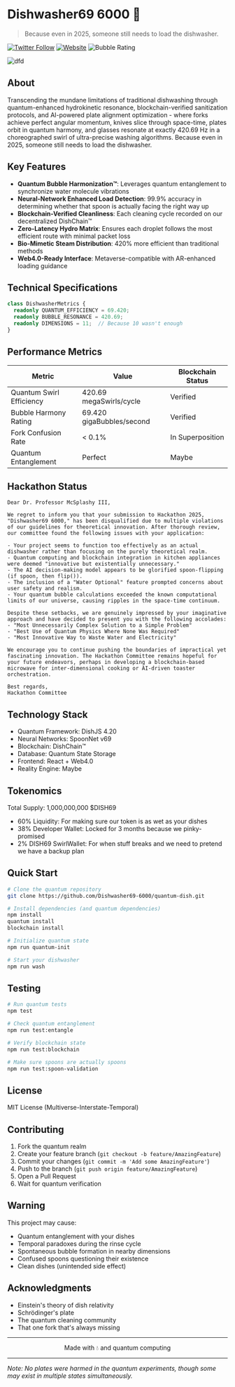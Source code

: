 # Dishwasher69 6000 🫧
> Because even in 2025, someone still needs to load the dishwasher.

[![Twitter Follow](https://img.shields.io/twitter/follow/DISH69_6000?style=social)](https://x.com/DISH69_6000)
[![Website](https://img.shields.io/badge/Website-dishwasher69--6000.meme-blue)](https://dishwasher69-6000.meme/)
![Bubble Rating](https://img.shields.io/badge/Bubble%20Rating-69.420-blueviolet)

![dfd](https://github.com/user-attachments/assets/cb126cc0-8736-40af-8660-88178d5946cf)

## About

Transcending the mundane limitations of traditional dishwashing through quantum-enhanced hydrokinetic resonance, blockchain-verified sanitization protocols, and AI-powered plate alignment optimization - where forks achieve perfect angular momentum, knives slice through space-time, plates orbit in quantum harmony, and glasses resonate at exactly 420.69 Hz in a choreographed swirl of ultra-precise washing algorithms. Because even in 2025, someone still needs to load the dishwasher.

## Key Features

- **Quantum Bubble Harmonization™**: Leverages quantum entanglement to synchronize water molecule vibrations
- **Neural-Network Enhanced Load Detection**: 99.9% accuracy in determining whether that spoon is actually facing the right way up
- **Blockchain-Verified Cleanliness**: Each cleaning cycle recorded on our decentralized DishChain™
- **Zero-Latency Hydro Matrix**: Ensures each droplet follows the most efficient route with minimal packet loss
- **Bio-Mimetic Steam Distribution**: 420% more efficient than traditional methods
- **Web4.0-Ready Interface**: Metaverse-compatible with AR-enhanced loading guidance

## Technical Specifications

```typescript
class DishwasherMetrics {
  readonly QUANTUM_EFFICIENCY = 69.420;
  readonly BUBBLE_RESONANCE = 420.69;
  readonly DIMENSIONS = 11;  // Because 10 wasn't enough
}
```

## Performance Metrics

| Metric | Value | Blockchain Status |
|--------|-------|------------------|
| Quantum Swirl Efficiency | 420.69 megaSwirls/cycle | Verified |
| Bubble Harmony Rating | 69.420 gigaBubbles/second | Verified |
| Fork Confusion Rate | < 0.1% | In Superposition |
| Quantum Entanglement | Perfect | Maybe |

## Hackathon Status

```
Dear Dr. Professor McSplashy III,

We regret to inform you that your submission to Hackathon 2025, "Dishwasher69 6000," has been disqualified due to multiple violations of our guidelines for theoretical innovation. After thorough review, our committee found the following issues with your application:

- Your project seems to function too effectively as an actual dishwasher rather than focusing on the purely theoretical realm.
- Quantum computing and blockchain integration in kitchen appliances were deemed "innovative but existentially unnecessary."
- The AI decision-making model appears to be glorified spoon-flipping (if spoon, then flip()).
- The inclusion of a "Water Optional" feature prompted concerns about user safety and realism.
- Your quantum bubble calculations exceeded the known computational limits of our universe, causing ripples in the space-time continuum.

Despite these setbacks, we are genuinely impressed by your imaginative approach and have decided to present you with the following accolades:
- "Most Unnecessarily Complex Solution to a Simple Problem"
- "Best Use of Quantum Physics Where None Was Required"
- "Most Innovative Way to Waste Water and Electricity"

We encourage you to continue pushing the boundaries of impractical yet fascinating innovation. The Hackathon Committee remains hopeful for your future endeavors, perhaps in developing a blockchain-based microwave for inter-dimensional cooking or AI-driven toaster orchestration.

Best regards,
Hackathon Committee
```

## Technology Stack

- Quantum Framework: DishJS 4.20
- Neural Networks: SpoonNet v69
- Blockchain: DishChain™
- Database: Quantum State Storage
- Frontend: React + Web4.0
- Reality Engine: Maybe

## Tokenomics

Total Supply: 1,000,000,000 $DISH69
- 60% Liquidity: For making sure our token is as wet as your dishes
- 38% Developer Wallet: Locked for 3 months because we pinky-promised
- 2% DISH69 SwirlWallet: For when stuff breaks and we need to pretend we have a backup plan

## Quick Start

```bash
# Clone the quantum repository
git clone https://github.com/Dishwasher69-6000/quantum-dish.git

# Install dependencies (and quantum dependencies)
npm install
quantum install
blockchain install

# Initialize quantum state
npm run quantum-init

# Start your dishwasher
npm run wash
```

## Testing

```bash
# Run quantum tests
npm test

# Check quantum entanglement
npm run test:entangle

# Verify blockchain state
npm run test:blockchain

# Make sure spoons are actually spoons
npm run test:spoon-validation
```

##  License

MIT License (Multiverse-Interstate-Temporal)

## Contributing

1. Fork the quantum realm
2. Create your feature branch (`git checkout -b feature/AmazingFeature`)
3. Commit your changes (`git commit -m 'Add some AmazingFeature'`)
4. Push to the branch (`git push origin feature/AmazingFeature`)
5. Open a Pull Request
6. Wait for quantum verification

## Warning

This project may cause:
- Quantum entanglement with your dishes
- Temporal paradoxes during the rinse cycle
- Spontaneous bubble formation in nearby dimensions
- Confused spoons questioning their existence
- Clean dishes (unintended side effect)

## Acknowledgments

- Einstein's theory of dish relativity
- Schrödinger's plate
- The quantum cleaning community
- That one fork that's always missing

---

<p align="center">Made with 💧 and quantum computing</p>

---

*Note: No plates were harmed in the quantum experiments, though some may exist in multiple states simultaneously.*
